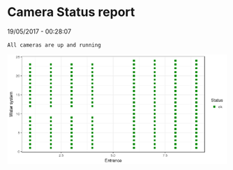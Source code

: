 Camera Status report
================
19/05/2017 - 00:28:07

    All cameras are up and running

![](camreport_files/figure-markdown_github/unnamed-chunk-2-1.png)
